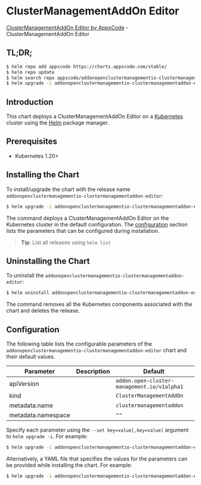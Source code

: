 # ClusterManagementAddOn Editor

[ClusterManagementAddOn Editor by AppsCode](https://appscode.com) - ClusterManagementAddOn Editor

## TL;DR;

```bash
$ helm repo add appscode https://charts.appscode.com/stable/
$ helm repo update
$ helm search repo appscode/addonopenclustermanagementio-clustermanagementaddon-editor --version=v0.24.0
$ helm upgrade -i addonopenclustermanagementio-clustermanagementaddon-editor appscode/addonopenclustermanagementio-clustermanagementaddon-editor -n default --create-namespace --version=v0.24.0
```

## Introduction

This chart deploys a ClusterManagementAddOn Editor on a [Kubernetes](http://kubernetes.io) cluster using the [Helm](https://helm.sh) package manager.

## Prerequisites

- Kubernetes 1.20+

## Installing the Chart

To install/upgrade the chart with the release name `addonopenclustermanagementio-clustermanagementaddon-editor`:

```bash
$ helm upgrade -i addonopenclustermanagementio-clustermanagementaddon-editor appscode/addonopenclustermanagementio-clustermanagementaddon-editor -n default --create-namespace --version=v0.24.0
```

The command deploys a ClusterManagementAddOn Editor on the Kubernetes cluster in the default configuration. The [configuration](#configuration) section lists the parameters that can be configured during installation.

> **Tip**: List all releases using `helm list`

## Uninstalling the Chart

To uninstall the `addonopenclustermanagementio-clustermanagementaddon-editor`:

```bash
$ helm uninstall addonopenclustermanagementio-clustermanagementaddon-editor -n default
```

The command removes all the Kubernetes components associated with the chart and deletes the release.

## Configuration

The following table lists the configurable parameters of the `addonopenclustermanagementio-clustermanagementaddon-editor` chart and their default values.

|     Parameter      | Description |                        Default                         |
|--------------------|-------------|--------------------------------------------------------|
| apiVersion         |             | <code>addon.open-cluster-management.io/v1alpha1</code> |
| kind               |             | <code>ClusterManagementAddOn</code>                    |
| metadata.name      |             | <code>clustermanagementaddon</code>                    |
| metadata.namespace |             | <code>""</code>                                        |


Specify each parameter using the `--set key=value[,key=value]` argument to `helm upgrade -i`. For example:

```bash
$ helm upgrade -i addonopenclustermanagementio-clustermanagementaddon-editor appscode/addonopenclustermanagementio-clustermanagementaddon-editor -n default --create-namespace --version=v0.24.0 --set apiVersion=addon.open-cluster-management.io/v1alpha1
```

Alternatively, a YAML file that specifies the values for the parameters can be provided while
installing the chart. For example:

```bash
$ helm upgrade -i addonopenclustermanagementio-clustermanagementaddon-editor appscode/addonopenclustermanagementio-clustermanagementaddon-editor -n default --create-namespace --version=v0.24.0 --values values.yaml
```
